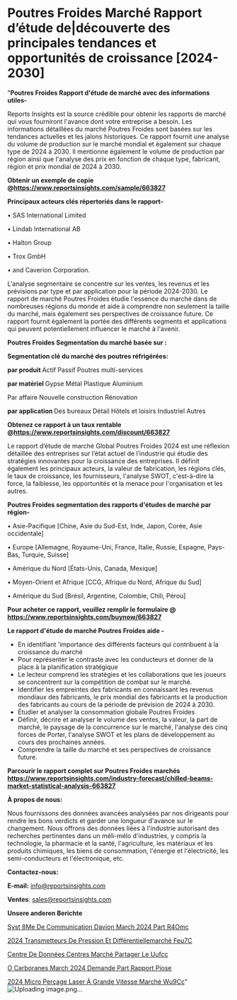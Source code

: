 # Poutres Froides Marché Rapport d’étude de|découverte des principales tendances et opportunités de croissance [2024-2030]

"<strong>Poutres Froides Rapport d'étude de marché avec des informations utiles-</strong>

Reports Insights est la source crédible pour obtenir les rapports de marché qui vous fourniront l'avance dont votre entreprise a besoin. Les informations détaillées du marché Poutres Froides sont basées sur les tendances actuelles et les jalons historiques. Ce rapport fournit une analyse du volume de production sur le marché mondial et également sur chaque type de 2024 à 2030. Il mentionne également le volume de production par région ainsi que l'analyse des prix en fonction de chaque type, fabricant, région et prix mondial de 2024 à 2030.

<strong><b>Obtenir un exemple de copie @</b></strong><a href=https://www.reportsinsights.com/sample/663827><strong><b>https://www.reportsinsights.com/sample/663827</b></strong></a>

<b>Principaux acteurs clés répertoriés dans le rapport-</b>

<b> </b>• SAS International Limited

• Lindab International AB

• Halton Group

• Trox GmbH

• and Caverion Corporation.

L'analyse segmentaire se concentre sur les ventes, les revenus et les prévisions par type et par application pour la période 2024-2030. Le rapport de marché Poutres Froides étudie l'essence du marché dans de nombreuses régions du monde et aide à comprendre non seulement la taille du marché, mais également ses perspectives de croissance future. Ce rapport fournit également la portée des différents segments et applications qui peuvent potentiellement influencer le marché à l'avenir.

<strong>Poutres Froides Segmentation du marché basée sur :</strong>

<strong> Segmentation clé du marché des poutres réfrigérées: </strong>

<strong> par produit </strong>
Actif
Passif
Poutres multi-services

<strong> par matériel </strong>
Gypse
Métal
Plastique
Aluminium

Par affaire
Nouvelle construction
Rénovation

<strong> par application </strong>
Des bureaux
Détail
Hôtels et loisirs
Industriel
Autres

<strong><b>Obtenez ce rapport à un taux rentable @</b></strong><a href=https://www.reportsinsights.com/discount/663827><strong><b>https://www.reportsinsights.com/discount/663827</b></strong></a>

Le rapport d’étude de marché Global Poutres Froides 2024 est une réflexion détaillée des entreprises sur l’état actuel de l’industrie qui étudie des stratégies innovantes pour la croissance des entreprises. Il définit également les principaux acteurs, la valeur de fabrication, les régions clés, le taux de croissance, les fournisseurs, l'analyse SWOT, c'est-à-dire la force, la faiblesse, les opportunités et la menace pour l'organisation et les autres.

<strong>Poutres Froides segmentation des rapports d'études de marché par région-</strong>

• Asie-Pacifique [Chine, Asie du Sud-Est, Inde, Japon, Corée, Asie occidentale]

• Europe [Allemagne, Royaume-Uni, France, Italie, Russie, Espagne, Pays-Bas, Turquie, Suisse]

• Amérique du Nord [États-Unis, Canada, Mexique]

• Moyen-Orient et Afrique [CCG, Afrique du Nord, Afrique du Sud]

• Amérique du Sud [Brésil, Argentine, Colombie, Chili, Pérou]

<strong>Pour acheter ce rapport, veuillez remplir le formulaire @   <a href=https://www.reportsinsights.com/buynow/663827>https://www.reportsinsights.com/buynow/663827</a></strong>

<strong>Le rapport d'étude de marché Poutres Froides aide -</strong>
<ul>
  <li>En identifiant 'importance des différents facteurs qui contribuent à la croissance du marché</li>
  <li>Pour représenter le contraste avec les conducteurs et donner de la place à la planification stratégique</li>
  <li>Le lecteur comprend les stratégies et les collaborations que les joueurs se concentrent sur la compétition de combat sur le marché.</li>
  <li>Identifier les empreintes des fabricants en connaissant les revenus mondiaux des fabricants, le prix mondial des fabricants et la production des fabricants au cours de la période de prévision de 2024 à 2030.</li>
  <li>Étudier et analyser la consommation globale Poutres Froides</li>
  <li>Définir, décrire et analyser le volume des ventes, la valeur, la part de marché, le paysage de la concurrence sur le marché, l'analyse des cinq forces de Porter, l'analyse SWOT et les plans de développement au cours des prochaines années.</li>
  <li>Comprendre la taille du marché et ses perspectives de croissance future.</li>
</ul>

<strong>Parcourir le rapport complet sur Poutres Froides marchés <a href=https://www.reportsinsights.com/industry-forecast/chilled-beams-market-statistical-analysis-663827>https://www.reportsinsights.com/industry-forecast/chilled-beams-market-statistical-analysis-663827</a></strong>

<strong>À propos de nous:</strong>

Nous fournissons des données avancées analysées par nos dirigeants pour rendre les bons verdicts et garder une longueur d'avance sur le changement. Nous offrons des données liées à l'industrie autorisant des recherches pertinentes dans un méli-mélo d'industries, y compris la technologie, la pharmacie et la santé, l'agriculture, les matériaux et les produits chimiques, les biens de consommation, l'énergie et l'électricité, les semi-conducteurs et l'électronique, etc.

<strong>Contactez-nous:</strong>

<strong>E-mail:</strong> <a href=mailto:info@reportsinsights.com>info@reportsinsights.com</a>

<strong>Ventes</strong>: <a href=mailto:sales@reportsinsights.com>sales@reportsinsights.com</a>

<strong>Unsere anderen Berichte</strong>

<a href=https://www.linkedin.com/pulse/syst%C3%A8me-de-communication-davion-march%C3%A9-2024-part-r4omc/>Syst 8Me De Communication Davion March 2024 Part R4Omc</a>

<a href=https://www.linkedin.com/pulse/2024-transmetteurs-de-pression-et-différentiellemarché-feu7c/>2024 Transmetteurs De Pression Et Différentiellemarché Feu7C</a>

<a href=https://www.linkedin.com/pulse/centre-de-données-centres-marché-partager-le-uufcc/>Centre De Données Centres Marché Partager Le Uufcc</a>

<a href=https://www.linkedin.com/pulse/o-carboranes-march%C3%A9-2024-demande-part-rapport-piose/>O Carboranes March 2024 Demande Part Rapport Piose</a>

<a href=https://www.linkedin.com/pulse/2024-micro-perçage-laser-à-grande-vitesse-marché-wu9cc/>2024 Micro Perçage Laser À Grande Vitesse Marché Wu9Cc</a>"
![Uploading image.png…]()

